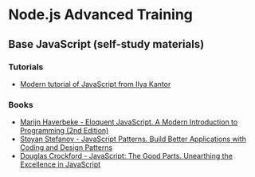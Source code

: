 # Node.js Advanced Training

## Base JavaScript (self-study materials)

### Tutorials

 - [Modern tutorial of JavaScript from Ilya Kantor](https://learn.javascript.ru/js)
 
### Books 

 - [Marijn Haverbeke - Eloquent JavaScript. A Modern Introduction to Programming (2nd Edition)](http://it-ebooks.info/book/4712/)
 - [Stoyan Stefanov - JavaScript Patterns. Build Better Applications with Coding and Design Patterns](http://it-ebooks.info/book/275/)
 - [Douglas Crockford - JavaScript: The Good Parts. Unearthing the Excellence in JavaScript](http://it-ebooks.info/book/274/)
